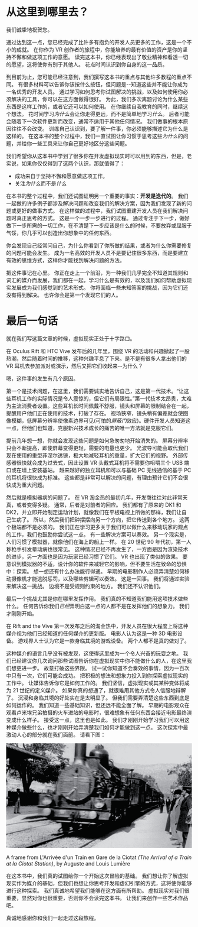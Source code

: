 # 从这里到哪里去？

我们诚挚地祝贺您。

通过达到这一点，您已经完成了比许多有抱负的开发人员更多的工作，这是一个不小的成就。 在你作为 VR 创作者的旅程中，你能培养的最有价值的资产是你的坚持不懈和做这项工作的意愿。 读完这本书，你已经表现出了敬业精神和看透一切的愿望，这将使你有别于其他人。 花点时间认识到你自身的这一品质。

到目前为止，您可能已经注意到，我们撰写这本书的重点与其他许多教程的重点不同。 有很多材料可以告诉你该按什么按钮，但问题是--知道这些并不能让你成为一名优秀的开发人员。 通过学习如何思考你试图解决的挑战，以及如何使用你必须解决的工具，你可以在这方面做得很好。 为此，我们多次离题讨论为什么某些东西是这样工作的，或者它还可以如何使用。 在你继续自我教育的同时，继续这个想法。 花时间学习*为什么*会让你走得更远，而不是简单地学习*什么*。 后者可能会随着下一次软件更新而改变，通常不适用于其他任何情况。 我们做事的根本原因往往不会改变。 训练自己认识到，要了解一件事，你必须能够描述它为什么是这样的。 在这本书的整个过程中，我们一直试图让你习惯于思考这些*为什么*的问题，并给你一些工具来让你自己更好地区分这些问题。

我们希望你从这本书中学到了很多你在开发虚拟现实时可以用到的东西，但是，老实说，如果你仅仅得到了这两个认识，那就值得了：

*   成功来自于坚持不懈和愿意做这项工作。
*   关注*为什么*而不是*什么*

在本书的整个过程中，我们还试图证明另一个重要的事实：**开发是迭代的**。 我们一起做的许多例子都涉及解决问题和改变我们的解决方案，因为我们发现了新的问题或更好的做事方式。 在这样做的过程中，我们试图重建开发人员在我们解决问题时真正思考的方式。 这是一个一步一步进行的过程。 通过专注于下一步，做好做下一步所需的一切工作，在不清楚下一步应该是什么的时候，不要放弃或屈服于气馁，你几乎可以创造出你想象中的任何东西。

你会发现自己经常问自己，为什么你看到了你所做的结果，或者为什么你需要修复的问题可能会发生。 成为一名高效的开发人员不是要记住很多东西，而是要建立有效的思维方式，这样你才能找到解决问题的方法。

把这件事记在心里。 你正在走上一个前沿，为一种我们几乎完全不知道其规则和词汇的媒介而发展，我们都在一起，学习什么是有效的，以及我们如何帮助虚拟现实发展成为我们感觉到的艺术形式。 你将面临一些未知答案的挑战，因为它们还没有得到解决。 也许你会是第一个发现它们的人。

# 最后一句话

就在我们写这篇文章的时候，虚拟现实正处于十字路口。

在 Oculus Rift 和 HTC Vive 发布后的几年里，围绕 VR 的活动和兴趣掀起了一股热潮，然后随着时间的推移，这种兴趣平息了下来。是不是有很多人拿出他们的 VR 耳机去参加派对或演示，然后又把它们收起来--为什么？

嗯，这件事的发生有几个原因。

第一个是技术问题，在这里，我们需要诚实地告诉自己，这是第一代技术。“让这些耳机工作的实际情况是令人震惊的，但它们有局限性。”第一代技术太昂贵，太难为主流消费者设置。这些耳机长时间佩戴不舒服，镜头和屏幕的限制结合在一起，提醒用户他们正在使用的技术，打破了存在。 视场狭窄，镜头稍有偏差就会使图像模糊，低屏幕分辨率使像素边界可见(可怕的*屏蔽门*效应)。硬件开发人员知道这一点，但他们也知道，克服新兴技术成长的痛苦的唯一方法就是克服它们。

提前几年想一想，你就会发现这些问题是如何急匆匆地开始消失的。 屏幕分辨率只会不断提高，即使屏幕变得更轻，需要的电量也更少。 光波导可能会取代我们现在使用的重型菲涅尔透镜，极大地减轻耳机的重量，扩大它们的视野。 外部传感器很快就会成为过去式，因此设置 VR 头戴式耳机将不需要你咀嚼三个 USB 端口或在墙上安装基站。 越来越好的独立耳机和可以与基础 PC 无线通信的基于 PC 的耳机将很快成为标准。 这些都是非常可以解决的问题，有理由预计它们不会很快成为重大问题。

然后就是模拟器病的问题了。 在 VR 淘金热的最初几年，开发商往往对此非常天真，或者变得多疑。 通常，后者是对前者的回应。 我们都有了原来的 DK1 和 DK2，并立即开始制定运动计划，就像我们在平板电视上所做的那样，我们让自己生病了。 所以，然后我们把钟摆摆向另一个方向，把它传送到各个地方。 这两个极端都不是必须的。 我们正在学习更多关于我们可以做什么来移动玩家的观点的工作，我们也鼓励你尝试这一点。 有一些解决方案可以奏效。 另一个现实是，人们习惯了模拟器，就像他们在海上的船上一样。 在 20 世纪 90 年代初，第一人称枪手引发晕动病也很常见。 这种情况已经不再发生了，一方面是因为渲染技术的进步，另一方面也是因为玩家已经习惯了它们。 VR 也出现了类似的效果。 要意识到模拟器的不适，设计你的软件来减轻它的影响，但不要生活在致命的恐惧中：探索。 想一想还有什么办法能行得通。 早期的电影制作人必须弄清楚如何移动摄像机才能逃脱惩罚，以及哪些剪辑可以奏效。 这是一回事。 我们将通过实验来解决这一挑战。 边境不是受规则约束的地方。 我们还不认识他们。

最后一个挑战尤其是你在哪里发挥作用。 我们真的不知道我们能用这项技术做些什么。 任何告诉你我们*已经*弄明白这一点的人都不是在发挥他们的想象力。 我们才刚刚开始。

在 Rift and the Vive 第一次发布之后的淘金热中，开发人员在很大程度上将这种媒介视为他们已经知道的任何媒介的更新版。 电影人认为这是一种 3D 电影设备。 游戏界人士认为它是一款身临其境的游戏设备。 两个人都不是真的做对了。

这种媒介的语言几乎没有被发现，这使得这里成为一个令人兴奋的玩耍之地。 我们已经建议你几次询问那些试图告诉你在虚拟现实中你不能做什么的人，在这里我们想更进一步。 故意打破这些界限。 试一试你知道不会奏效的事情，因为一百次中只有一次，它们可能会成功。 把积极的想法和想象力投入到你探索虚拟现实的工作中。 让媒体告诉你它是如何工作的。 我们坚信，虚拟现实或其某种变体将成为 21 世纪的定义媒介。 如果你真的想通了，就很难用其他方式令人信服地辩解了。 沉浸和身临其境的好处实在是太明显了。 但我们需要弄清楚这些东西到底是如何运作的。 我们知道一些基础知识，但还远不能全面了解。 早期的电影观众在观看卢米埃兄弟拍摄的火车进站的电影时，很难想象有任何东西会接近电影最终演变成什么样子。 接受这一点，这里也是如此。 我们才刚刚开始学习我们可以用这种媒介做些什么，也才刚刚开始弄清楚我们如何才能做到这一点。 这次探索中最激动人心的部分就在我们面前。 请看下图：

![](img/62b13849-b7e1-48c6-aea5-6a3f78f5a70c.png)

A frame from L'Arrivée d'un Train en Gare de la Ciotat *(*The Arrival of a Train at la Ciotat Station*)*, by Auguste and Louis Lumière

在这本书中，我们真的试图给你一个开始这次冒险的基础。 我们想让你了解虚拟现实作为媒介的基础，但我们也想让你思考开发和虚幻引擎的方式，这将使你能够进行这种探索。 我们真诚地希望我们能够在这方面有所帮助。 虚拟现实对我们很重要，显然对你也很重要，否则你不会读完这本书。 让我们来创作一些艺术作品吧。

真诚地感谢你和我们一起走过这段旅程。